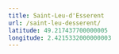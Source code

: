 ```yaml
---
title: Saint-Leu-d'Esserent
url: /saint-leu-desserent/
latitude: 49.217437700000005
longitude: 2.4215332000000003
---
```

